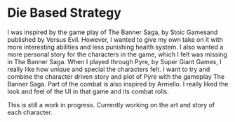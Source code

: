 # Die Based Strategy

  I was inspired by the game play of The Banner Saga, by Stoic Gamesand published by Versus Evil. However, I wanted to give my own take on it with more interesting abilities and less punishing health system. I also wanted a more personal story for the characters in the game, which I felt was missing in The Banner Saga. When I played through Pyre, by Super Giant Games, I really like how unique and special the characters felt. I want to try and combine the character driven story and plot of Pyre with the gameplay The Banner Saga.
  Part of the combat is also inspired by Armello. I really liked the look and feel of the UI in that game and its combat rolls.
  
  This is still a work in progress.
  Currently working on the art and story of each character.
